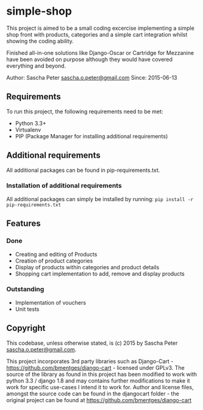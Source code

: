 # simple-shop

This project is aimed to be a small coding excercise implementing
a simple shop front with products, categories 
and a simple cart integration whilst showing the coding ability.

Finished all-in-one solutions like Django-Oscar or Cartridge for Mezzanine
have been avoided on purpose although they would have covered everything and
beyond.

Author: Sascha Peter <sascha.o.peter@gmail.com>
Since: 2015-06-13

## Requirements
To run this project, the following requirements need to be met:
* Python 3.3+
* Virtualenv
* PIP (Package Manager for installing additional requirements)

## Additional requirements
All additional packages can be found in pip-requirements.txt.

### Installation of additional requirements
All additional packages can simply be installed by running:
`pip install -r pip-requirements.txt`

## Features

### Done
* Creating and editing of Products
* Creation of product categories
* Display of products within categories and product details
* Shopping cart implementation to add, remove and display products

### Outstanding
* Implementation of vouchers
* Unit tests

## Copyright
This codebase, unless otherwise stated, is (c) 2015 by Sascha Peter <sascha.o.peter@gmail.com>.

This project incorporates 3rd party libraries such as Django-Cart - https://github.com/bmentges/django-cart - licensed under GPLv3.
The source of the library as found in this project has been modified to work with python 3.3 / django 1.8 and may contains further modifications to make it work for specific use-cases I intend it to work for.
Author and license files, amongst the source code can be found in the djangocart folder - the original project can be found at https://github.com/bmentges/django-cart
